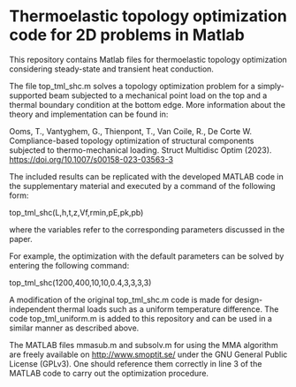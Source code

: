 # Thermoelastic topology optimization code for 2D problems in Matlab
This repository contains Matlab files for thermoelastic topology optimization considering steady-state and transient heat conduction.


The file top_tml_shc.m solves a topology optimization problem for a simply-supported beam subjected to a mechanical point load on the top and a thermal boundary condition at the bottom edge. More information about the theory and implementation can be found in:

Ooms, T., Vantyghem, G., Thienpont, T., Van Coile, R., De Corte W. Compliance-based topology optimization of structural components subjected to thermo-mechanical loading. Struct Multidisc Optim (2023). https://doi.org/10.1007/s00158-023-03563-3

The included results can be replicated with the developed MATLAB code in the supplementary material and executed by a command of the following form:

top_tml_shc(L,h,t,z,Vf,rmin,pE,pk,pb)

where the variables refer to the corresponding parameters discussed in the paper. 

For example, the optimization with the default parameters can be solved by entering the following command:

top_tml_shc(1200,400,10,10,0.4,3,3,3,3)

A modification of the original top_tml_shc.m code is made for design-independent thermal loads such as a uniform temperature difference. The code top_tml_uniform.m is added to this repository and can be used in a similar manner as described above.

The MATLAB files mmasub.m and subsolv.m for using the MMA algorithm are freely available on http://www.smoptit.se/ under the GNU General Public License (GPLv3). One should reference them correctly in line 3 of the MATLAB code to carry out the optimization procedure.
